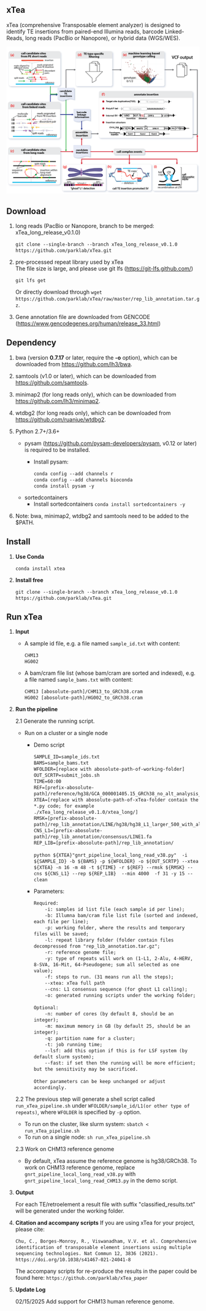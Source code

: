 ## xTea

xTea (comprehensive Transposable element analyzer) is designed to identify TE insertions from paired-end Illumina reads, barcode Linked-Reads, long reads (PacBio or Nanopore), or hybrid data (WGS/WES). 

![alt text](./xTea_workflow.png)


## Download

1. long reads (PacBio or Nanopore, branch to be merged: xTea_long_release_v0.1.0)

	```
	git clone --single-branch --branch xTea_long_release_v0.1.0 https://github.com/parklab/xTea.git
	```
2. pre-processed repeat library used by xTea   
	The file size is large, and please use git lfs (https://git-lfs.github.com/)  
	```
	git lfs get 
	```
	Or directly download through `wget https://github.com/parklab/xTea/raw/master/rep_lib_annotation.tar.gz`. 
3. Gene annotation file are downloaded from GENCODE (https://www.gencodegenes.org/human/release_33.html)


## Dependency

1. bwa (version **0.7.17** or later, require the **-o** option), which can be downloaded from https://github.com/lh3/bwa.
2. samtools (v1.0 or later), which can be downloaded from https://github.com/samtools.
3. minimap2 (for long reads only), which can be downloaded from https://github.com/lh3/minimap2.
4. wtdbg2 (for long reads only), which can be downloaded from https://github.com/ruanjue/wtdbg2.
5. Python 2.7+/3.6+ 
	+ pysam (https://github.com/pysam-developers/pysam, v0.12 or later) is required to be installed.
		+ Install pysam:

			```
			conda config --add channels r
			conda config --add channels bioconda
			conda install pysam -y
			```
	+ sortedcontainers
		+ Install sortedcontainers
		`conda install sortedcontainers -y`

4. Note: bwa, minimap2, wtdbg2 and samtools need to be added to the $PATH.

## Install

1. **Use Conda**
	```
	conda install xtea
	```
2. **Install free**
	```
	git clone --single-branch --branch xTea_long_release_v0.1.0 https://github.com/parklab/xTea.git
	```

## Run xTea
1. **Input**
	+ A sample id file, e.g. a file named `sample_id.txt` with content:
	
		```
		CHM13
		HG002
		```
	+ A bam/cram file list (whose bam/cram are sorted and indexed), e.g. a file named `sample_bams.txt` with content:

		```
		CHM13 [abosolute-path]/CHM13_to_GRCh38.cram
		HG002 [abosolute-path]/HG002_to_GRCh38.cram
		```
	
			
2. **Run the pipeline**
	
	
	2.1 Generate the running script.	
			
	+ Run on a cluster or a single node
		+ Demo script
		
			```  
			SAMPLE_ID=sample_ids.txt  	
			BAMS=sample_bams.txt  
			WFOLDER=[replace with abosolute-path-of-working-folder]
			OUT_SCRTP=submit_jobs.sh
			TIME=60:00
			REF=[prefix-abosolute-path]/reference/hg38/GCA_000001405.15_GRCh38_no_alt_analysis_set.fna
			XTEA=[replace with abosolute-path-of-xTea-folder contain the *.py code; for example ./xTea_long_release_v0.1.0/xtea_long/]
			RMSK=[prefix-abosolute-path]/rep_lib_annotation/LINE/hg38/hg38_L1_larger_500_with_all_L1HS.out
			CNS_L1=[prefix-abosolute-path]/rep_lib_annotation/consensus/LINE1.fa
			REP_LIB=[prefix-abosolute-path]/rep_lib_annotation/
			
			python ${XTEA}"gnrt_pipeline_local_long_read_v38.py"  -i ${SAMPLE_ID} -b ${BAMS} -p ${WFOLDER} -o ${OUT_SCRTP} --xtea ${XTEA} -n 16 -m 48 -t ${TIME} -r ${REF} --rmsk ${RMSK} --cns ${CNS_L1} --rep ${REP_LIB}  --min 4000  -f 31 -y 15 --clean
			```


			
		+ Parameters:
			
			```
			Required:
				-i: samples id list file (each sample id per line);
				-b: Illumna bam/cram file list file (sorted and indexed, each file per line);
				-p: working folder, where the results and temporary files will be saved;
				-l: repeat library folder (folder contain files decompressed from "rep_lib_annotation.tar.gz";
				-r: reference genome file;
				-y: type of repeats will work on (1-L1, 2-Alu, 4-HERV, 8-SVA, 16-Mit, 64-Pseudogene; sum all selected as one value);
				-f: steps to run. (31 means run all the steps);
				--xtea: xTea full path 
				--cns: L1 consensus sequence (for ghost L1 calling);
				-o: generated running scripts under the working folder;
				
			Optional:
				-n: number of cores (by default 8, should be an integer);
				-m: maximum memory in GB (by default 25, should be an integer);
				-q: partition name for a cluster;
				-t: job running time;
				--lsf: add this option if this is for LSF system (by default slurm system);
				--fast: if set then the running will be more efficient; but the sensitivity may be sacrificed.
				
			Other parameters can be keep unchanged or adjust accordingly.
			```
		
	2.2 The previous step will generate a shell script called `run_xTea_pipeline.sh` under `WFOLDER/sample_id/L1(or other type of repeats)`, where `WFOLDER` is specified by `-p` option.
		
	+ To run on the cluster, like slurm system: `sbatch < run_xTea_pipeline.sh`
	+ To run on a single node: `sh run_xTea_pipeline.sh`
	
	
	2.3 Work on CHM13 reference genome

	+ By default, xTea assume the reference genome is hg38/GRCh38. To work on CHM13 reference genome, replace `gnrt_pipeline_local_long_read_v38.py` with `gnrt_pipeline_local_long_read_CHM13.py` in the demo script. 

	
3. **Output**

	For each TE/retroelement a result file with suffix "classified_results.txt" will be generated under the working folder.

4. **Citation and accompany scripts**
	If you are using xTea for your project, please cite:
	
	```
	Chu, C., Borges-Monroy, R., Viswanadham, V.V. et al. Comprehensive identification of transposable element insertions using multiple sequencing technologies. Nat Commun 12, 3836 (2021). https://doi.org/10.1038/s41467-021-24041-8
	```

	The accompany scripts for re-produce the results in the paper could be found here: `https://github.com/parklab/xTea_paper`

5. **Update Log**

	02/15/2025 Add support for CHM13 human reference genome.
